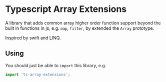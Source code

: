 # Typescript Array Extensions

A library that adds common array higher order function support beyond the built
in functions in js, e.g. `map`, `filter`, by extended the `Array` prototype.

Inspired by swift and LINQ.

## Using

You should just be able to `import` this library, e.g.

```ts
import 'ts-array-extensions';
```
